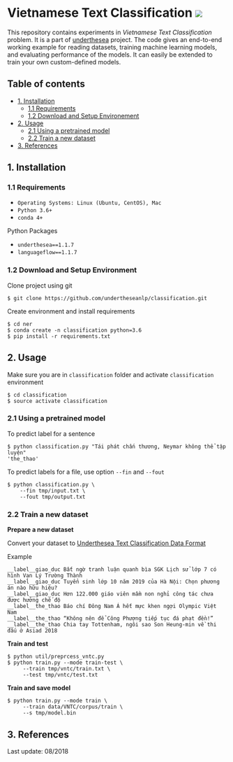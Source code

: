 # Vietnamese Text Classification ![](https://img.shields.io/badge/F1-86.7%25-red.svg)

This repository contains experiments in *Vietnamese Text Classification* problem. It is a part of [underthesea](https://github.com/magizbox/underthesea) project.  The code gives an end-to-end working example for reading datasets, training machine learning models, and evaluating performance of the models. It can easily be extended to train your own custom-defined models.

## Table of contents

* [1. Installation](#1-installation)
  * [1.1 Requirements](#11-requirements)
  * [1.2 Download and Setup Environement](#12-download-and-setup-environment)
* [2. Usage](#2-usage)
  * [2.1 Using a pretrained model](#21-using-a-pretrained-model)
  * [2.2 Train a new dataset](#22-train-a-new-dataset)
* [3. References](#3-references)

## 1. Installation

### 1.1 Requirements

* `Operating Systems: Linux (Ubuntu, CentOS), Mac`
* `Python 3.6+`
* `conda 4+`

Python Packages

* `underthesea==1.1.7`
* `languageflow==1.1.7`

### 1.2 Download and Setup Environment

Clone project using git

```
$ git clone https://github.com/undertheseanlp/classification.git
```

Create environment and install requirements

```
$ cd ner
$ conda create -n classification python=3.6
$ pip install -r requirements.txt
```

## 2. Usage

Make sure you are in `classification` folder and activate `classification` environment

```
$ cd classification
$ source activate classification
```

### 2.1 Using a pretrained model


To predict label for a sentence

```
$ python classification.py "Tái phát chấn thương, Neymar không thể tập luyện"
'the_thao'
```

To predict labels for a file, use option `--fin` and `--fout`

```
$ python classification.py \
    --fin tmp/input.txt \
    --fout tmp/output.txt
```

### 2.2 Train a new dataset

**Prepare a new dataset**

Convert your dataset to [Underthesea Text Classification Data Format](https://github.com/undertheseanlp/classification/blob/master/data_format.md)

Example

```
__label__giao_duc Bất ngờ tranh luận quanh bìa SGK Lịch sử lớp 7 có hình Vạn Lý Trường Thành
__label__giao_duc Tuyển sinh lớp 10 năm 2019 của Hà Nội: Chọn phương án nào hữu hiệu?
__label__giao_duc Hơn 122.000 giáo viên mầm non nghỉ công tác chưa được hưởng chế độ
__label__the_thao Báo chí Đông Nam Á hết mực khen ngợi Olympic Việt Nam
__label__the_thao “Không nên để Công Phượng tiếp tục đá phạt đền!”
__label__the_thao Chia tay Tottenham, ngôi sao Son Heung-min về thi đấu ở Asiad 2018
```

**Train and test**

```
$ python util/preprcess_vntc.py
$ python train.py --mode train-test \
     --train tmp/vntc/train.txt \
     --test tmp/vntc/test.txt
```

**Train and save model**

```
$ python train.py --mode train \
     --train data/VNTC/corpus/train \
     --s tmp/model.bin 
```

## 3. References

Last update: 08/2018